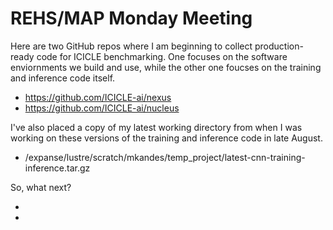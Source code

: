 # REHS/MAP Monday Meeting
Here are two GitHub repos where I am beginning to collect production-ready code for ICICLE benchmarking. One focuses on the software enviornments we build and use, while the other one foucses on the training and inference code itself. 
- https://github.com/ICICLE-ai/nexus
- https://github.com/ICICLE-ai/nucleus

I've also placed a copy of my latest working directory from when I was working on these versions of the training and inference code in late August. 
- /expanse/lustre/scratch/mkandes/temp_project/latest-cnn-training-inference.tar.gz

So, what next?

- 
- 
